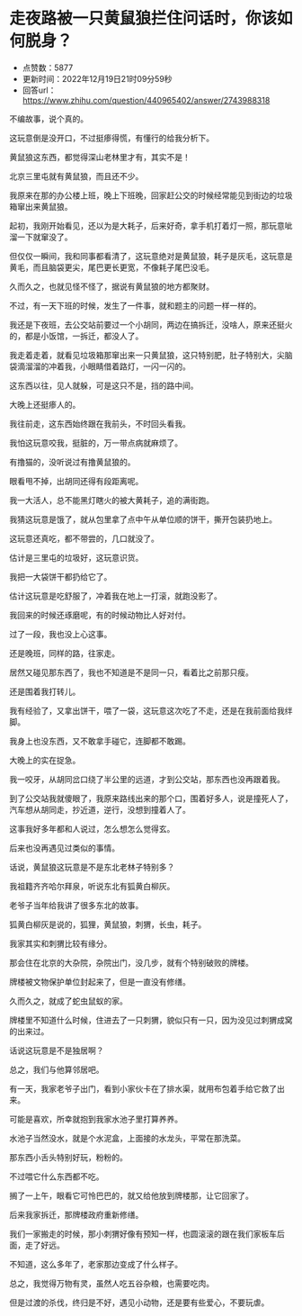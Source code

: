 # 走夜路被一只黄鼠狼拦住问话时，你该如何脱身？
- 点赞数：5877
- 更新时间：2022年12月19日21时09分59秒
- 回答url：https://www.zhihu.com/question/440965402/answer/2743988318
<body>
 <p data-pid="n6riS7QH">不编故事，说个真的。</p>
 <p data-pid="sPPaLR2P">这玩意倒是没开口，不过挺瘆得慌，有懂行的给我分析下。</p>
 <p data-pid="sVqSUUiW">黄鼠狼这东西，都觉得深山老林里才有，其实不是！</p>
 <p data-pid="8_AiwuDA">北京三里屯就有黄鼠狼，而且还不少。</p>
 <p data-pid="MytYpSHk">我原来在那的办公楼上班，晚上下班晚，回家赶公交的时候经常能见到街边的垃圾箱窜出来黄鼠狼。</p>
 <p data-pid="tdJs-j_Y">起初，我刚开始看见，还以为是大耗子，后来好奇，拿手机打着灯一照，那玩意呲溜一下就窜没了。</p>
 <p data-pid="fx54WEwz">但仅仅一瞬间，我和同事都看清了，这玩意绝对是黄鼠狼，耗子是灰毛，这玩意是黄毛，而且脑袋更尖，尾巴更长更宽，不像耗子尾巴没毛。</p>
 <p data-pid="jA6vV6bR">久而久之，也就见怪不怪了，据说有黄鼠狼的地方都聚财。</p>
 <p data-pid="ryXRqhkx">不过，有一天下班的时候，发生了一件事，就和题主的问题一样一样的。</p>
 <p data-pid="LGE4cURm">我还是下夜班，去公交站前要过一个小胡同，两边在搞拆迁，没啥人，原来还挺火的，都是小饭馆，一拆迁，都没人了。</p>
 <p data-pid="YAgK8csM">我走着走着，就看见垃圾箱那窜出来一只黄鼠狼，这只特别肥，肚子特别大，尖脑袋滴溜溜的冲着我，小眼睛借着路灯，一闪一闪的。</p>
 <p data-pid="QDAzb0NA">这东西以往，见人就躲，可是这只不是，挡的路中间。</p>
 <p data-pid="75dwLY6K">大晚上还挺瘆人的。</p>
 <p data-pid="-Eqp3LL4">我往前走，这东西始终跟在我前头，不时回头看我。</p>
 <p data-pid="BRQ0rw7J">我怕这玩意咬我，挺脏的，万一带点病就麻烦了。</p>
 <p data-pid="qmChFvyw">有撸猫的，没听说过有撸黄鼠狼的。</p>
 <p data-pid="ekjmKBjD">眼看甩不掉，出胡同还得有段距离呢。</p>
 <p data-pid="SalMQCU-">我一大活人，总不能黑灯瞎火的被大黄耗子，追的满街跑。</p>
 <p data-pid="vLuztcjI">我猜这玩意是饿了，就从包里拿了点中午从单位顺的饼干，撕开包装扔地上。</p>
 <p data-pid="ih30H7F0">这玩意还真吃，都不带尝的，几口就没了。</p>
 <p data-pid="IhJcL8xJ">估计是三里屯的垃圾好，这玩意识货。</p>
 <p data-pid="a5An4KAQ">我把一大袋饼干都扔给它了。</p>
 <p data-pid="Tf4bnH4u">估计这玩意是吃舒服了，冲着我在地上一打滚，就跑没影了。</p>
 <p data-pid="2g16rYvJ">我回来的时候还琢磨呢，有的时候动物比人好对付。</p>
 <p data-pid="kAErIaie">过了一段，我也没上心这事。</p>
 <p data-pid="O1Thvbr7">还是晚班，同样的路，往家走。</p>
 <p data-pid="8fhg_8pd">居然又碰见那东西了，我也不知道是不是同一只，看着比之前那只瘦。</p>
 <p data-pid="EqU1gjGl">还是围着我打转儿。</p>
 <p data-pid="1-a0NgAy">我有经验了，又拿出饼干，喂了一袋，这玩意这次吃了不走，还是在我前面给我绊脚。</p>
 <p data-pid="mEXSL7Ey">我身上也没东西，又不敢拿手碰它，连脚都不敢踢。</p>
 <p data-pid="_Te0dxon">大晚上的实在捉急。</p>
 <p data-pid="IgTPtmuF">我一咬牙，从胡同岔口绕了半公里的远道，才到公交站，那东西也没再跟着我。</p>
 <p data-pid="mNxyigXM">到了公交站我就傻眼了，我原来路线出来的那个口，围着好多人，说是撞死人了，汽车想从胡同走，抄近道，逆行，没想到撞着人了。</p>
 <p data-pid="KsedTfjB">这事我好多年都和人说过，怎么想怎么觉得玄。</p>
 <p data-pid="yi4yhr9f">后来也没再遇见过类似的事情。</p>
 <p data-pid="MryEb6RL">话说，黄鼠狼这玩意是不是东北老林子特别多？</p>
 <p data-pid="MMlv9Hap">我祖籍齐齐哈尔拜泉，听说东北有狐黄白柳灰。</p>
 <p data-pid="DpEFFljX">老爷子当年给我讲了很多东北的故事。</p>
 <p data-pid="U-wVcEnj">狐黄白柳灰是说的，狐狸，黄鼠狼，刺猬，长虫，耗子。</p>
 <p data-pid="YjxU7-9N">我家其实和刺猬比较有缘分。</p>
 <p data-pid="GesyhAQg">那会住在北京的大杂院，杂院出门，没几步，就有个特别破败的牌楼。</p>
 <p data-pid="dWvDPYd2">牌楼被文物保护单位封起来了，但是一直没有修缮。</p>
 <p data-pid="ZKemNSVA">久而久之，就成了蛇虫鼠蚁的家。</p>
 <p data-pid="VWiPZnHb">牌楼里不知道什么时候，住进去了一只刺猬，貌似只有一只，因为没见过刺猬成窝的出来过。</p>
 <p data-pid="szg8x4GM">话说这玩意是不是独居啊？</p>
 <p data-pid="f8i9OXKO">总之，我们与他算邻居吧。</p>
 <p data-pid="zO_7KIW7">有一天，我家老爷子出门，看到小家伙卡在了排水渠，就用布包着手给它救了出来。</p>
 <p data-pid="Mhau9LwS">可能是喜欢，所幸就抱到我家水池子里打算养养。</p>
 <p data-pid="AFMpRNG1">水池子当然没水，就是个水泥盒，上面接的水龙头，平常在那洗菜。</p>
 <p data-pid="N-zEJEZ3">那东西小舌头特别好玩，粉粉的。</p>
 <p data-pid="sW8iW_U9">不过喂它什么东西都不吃。</p>
 <p data-pid="7JTHu1KF">搁了一上午，眼看它可怜巴巴的，就又给他放到牌楼那，让它回家了。</p>
 <p data-pid="SgHdHYek">后来我家拆迁，那牌楼政府重新修缮。</p>
 <p data-pid="utp267Ew">我们一家搬走的时候，那小刺猬好像有预知一样，也圆滚滚的跟在我们家板车后面，走了好远。</p>
 <p data-pid="XznAodI3">不知道，这么多年了，老家那边变成了什么样子。</p>
 <p data-pid="vAj0p_bc">总之，我觉得万物有灵，虽然人吃五谷杂粮，也需要吃肉。</p>
 <p data-pid="sBmJRdkE">但是过渡的杀伐，终归是不好，遇见小动物，还是要有些爱心，不要玩虐。</p>
</body>